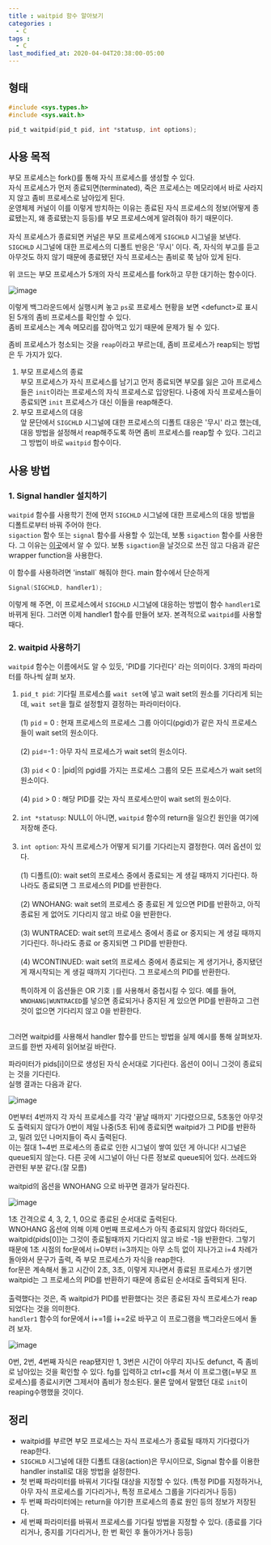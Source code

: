 ```yaml
---
title : waitpid 함수 알아보기
categories : 
  - C
tags :
  - C
last_modified_at: 2020-04-04T20:38:00-05:00
---
```

## 형태
```c
#include <sys.types.h>
#include <sys.wait.h>

pid_t waitpid(pid_t pid, int *statusp, int options);
```

## 사용 목적
부모 프로세스는 fork()를 통해 자식 프로세스를 생성할 수 있다.<br />
자식 프로세스가 먼저 종료되면(terminated), 죽은 프로세스는 메모리에서 바로 사라지지 않고 좀비 프로세스로 남아있게 된다.<br />
운영체제 커널이 이를 이렇게 방치하는 이유는 종료된 자식 프로세스의 정보(어떻게 종료됐는지, 왜 종료됐는지 등등)를 부모 프로세스에게 알려줘야 하기 때문이다.<br /><br />
자식 프로세스가 종료되면 커널은 부모 프로세스에게 `SIGCHLD` 시그널을 보낸다. `SIGCHLD` 시그널에 대한 프로세스의 디폴트 반응은 '무시' 이다. 즉, 자식의 부고를 듣고 아무것도 하지 않기 때문에 종료됐던 자식 프로세스는 좀비로 쭉 남아 있게 된다.

<script src="https://gist.github.com/JuTaK97/cbe270e30091f1b601e9f380cdee8c93.js"></script>

위 코드는 부모 프로세스가 5개의 자식 프로세스를 fork하고 무한 대기하는 함수이다.

![image](https://user-images.githubusercontent.com/88367636/161538509-4ba94297-0eef-41c9-8474-7fa431a0b236.png)

이렇게 백그라운드에서 실행시켜 놓고 `ps`로 프로세스 현황을 보면 \<defunct>로 표시된 5개의 좀비 프로세스를 확인할 수 있다.<br />
좀비 프로세스는 계속 메모리를 잡아먹고 있기 때문에 문제가 될 수 있다.<br />

좀비 프로세스가 청소되는 것을 `reap`이라고 부르는데, 좀비 프로세스가 reap되는 방법은 두 가지가 있다.
1. 부모 프로세스의 종료 <br /> 부모 프로세스가 자식 프로세스를 남기고 먼저 종료되면 부모를 잃은 고아 프로세스들은 `init`이라는 프로세스의 자식 프로세스로 입양된다. 나중에 자식 프로세스들이 종료되면 `init` 프로세스가 대신 이들을 reap해준다.
2. 부모 프로세스의 대응<br /> 앞 문단에서 `SIGCHLD` 시그널에 대한 프로세스의 디폴트 대응은 '무시' 라고 했는데, 대응 방법을 설정해서 reap해주도록 하면 좀비 프로세스를 reap할 수 있다. 그리고 그 방법이 바로 `waitpid` 함수이다.

## 사용 방법

### 1. Signal handler 설치하기

`waitpid` 함수를 사용학기 전에 먼저 `SIGCHLD` 시그널에 대한 프로세스의 대응 방법을 디폴트로부터 바꿔 주어야 한다.<br />
`sigaction` 함수 또는 `signal` 함수를 사용할 수 있는데, 보통 `sigaction` 함수를 사용한다. 그 이유는 [이곳]에서 알 수 있다. 보통 `sigaction`을 날것으로 쓰진 않고 다음과 같은 wrapper function을 사용한다.

<script src="https://gist.github.com/JuTaK97/c5a94c010029d921e752fad837a6ffdd.js"></script>

이 함수를 사용하려면 'install` 해줘야 한다. main 함수에서 단순하게 
```c
Signal(SIGCHLD, handler1);
```
이렇게 해 주면, 이 프로세스에서 `SIGCHLD` 시그널에 대응하는 방법이 함수 `handler1`로 바뀌게 된다. 그러면 이제 handler1 함수를 만들어 보자. 본격적으로 `waitpid`를 사용할 때다.

### 2. waitpid 사용하기

`waitpid` 함수는 이름에서도 알 수 있듯, 'PID를 기다린다' 라는 의미이다. 3개의 파라미터를 하나씩 살펴 보자. 

1. `pid_t pid`: 기다릴 프로세스를 `wait set`에 넣고 wait set의 원소를 기다리게 되는데, `wait set`을 뭘로 설정할지 결정하는 파라미터이다.<br /><br /> (1) `pid` = 0 : 현재 프로세스의 프로세스 그룹 아이디(pgid)가 같은 자식 프로세스들이 wait set의 원소이다. <br /><br /> (2) `pid`=-1 : 아무 자식 프로세스가 wait set의 원소이다. <br /><br />(3) `pid` < 0 : |pid|의 pgid를 가지는 프로세스 그룹의 모든 프로세스가 wait set의 원소이다. <br /><br /> (4) `pid` > 0 : 해당 PID를 갖는 자식 프로세스만이 wait set의 원소이다.<br /><br />
2. `int *statusp`: NULL이 아니면, `waitpid` 함수의 return을 일으킨 원인을 여기에 저장해 준다.<br /><br />
3. `int option`: 자식 프로세스가 어떻게 되기를 기다리는지 결정한다. 여러 옵션이 있다.<br /><br /> (1) 디폴트(0): wait set의 프로세스 중에서 종료되는 게 생길 때까지 기다린다. 하나라도 종료되면 그 프로세스의 PID를 반환한다.<br /><br /> (2) WNOHANG: wait set의 프로세스 중 종료된 게 있으면 PID를 반환하고, 아직 종료된 게 없어도 기다리지 않고 바로 0을 반환한다.<br /><br /> (3) WUNTRACED: wait set의 프로세스 중에서 종료 or 중지되는 게 생길 때까지 기다린다. 하나라도 종료 or 중지되면 그 PID를 반환한다. <br /><br /> (4) WCONTINUED: wait set의 프로세스 중에서 종료되는 게 생기거나, 중지됐던 게 재시작되는 게 생길 때까지 기다린다. 그 프로세스의 PID를 반환한다. <br /><br /> 특이하게 이 옵션들은 OR 기호 `|`를 사용해서 중첩시킬 수 있다. 예를 들어, `WNOHANG|WUNTRACED`를 넣으면 종료되거나 중지된 게 있으면 PID를 반환하고 그런 것이 없으면 기다리지 않고 0을 반환한다.

<br />
그러면 waitpid를 사용해서 handler 함수를 만드는 방법을 실제 예시를 통해 살펴보자. 코드를 한번 자세히 읽어보길 바란다.

<script src="https://gist.github.com/JuTaK97/8a2e82441c63c28e7b9d8dd32ceb2e6b.js"></script>

파라미터가 pids[i]이므로 생성된 자식 순서대로 기다린다. 옵션이 0이니 그것이 종료되는 것을 기다린다.<br />
실행 결과는 다음과 같다.

![image](https://user-images.githubusercontent.com/88367636/161548545-c598bd7d-a999-4e55-9f99-d2a6bc62399f.png)

0번부터 4번까지 각 자식 프로세스를 각각 '끝날 때까지' 기다렸으므로, 5초동안 아무것도 출력되지 않다가 0번이 제일 나중(5초 뒤)에 종료되면 waitpid가 그 PID를 반환하고, 밀려 있던 나머지들이 즉시 출력된다. <br />
이는 절대 1~4번 프로세스의 종료로 인한 시그널이 쌓여 있던 게 아니다! 시그널은 queue되지 않는다. 다른 곳에 시그널이 아닌 다른 정보로 queue되어 있다. 쓰레드와 관련된 부분 같다.(잘 모름)<br /><br />
waitpid의 옵션을 WNOHANG 으로 바꾸면 결과가 달라진다.

![image](https://user-images.githubusercontent.com/88367636/161548770-d492fda2-5d24-4a28-aba8-09a293288adc.png)

1초 간격으로 4, 3, 2, 1, 0으로 종료된 순서대로 출력된다.<br />
WNOHANG 옵션에 의해 이제 0번째 프로세스가 아직 종료되지 않았다 하더라도, waitpid(pids[0])는 그것이 종료될때까지 기다리지 않고 바로 -1을 반환한다. 그렇기 때문에 1초 시점의 for문에서 i=0부터 i=3까지는 아무 소득 없이 지나가고 i=4 차례가 돌아와서 문구가 출력, 즉 부모 프로세스가 자식을 reap한다. <br />
for문은 계속해서 돌고 시간이 2초, 3초, 이렇게 지나면서 종료된 프로세스가 생기면 waitpid는 그 프로세스의 PID를 반환하기 때문에 종료된 순서대로 출력되게 된다.
<br /><br />
출력했다는 것은, 즉 waitpid가 PID를 반환했다는 것은 종료된 자식 프로세스가 reap되었다는 것을 의미한다.<br />
`handler1` 함수의 for문에서 i+=1를 i+=2로 바꾸고 이 프로그램을 백그라운드에서 돌려 보자. 

![image](https://user-images.githubusercontent.com/88367636/161549833-0d2e002e-d5c5-441d-8ea0-632297f98239.png)

0번, 2번, 4번째 자식은 reap됐지만 1, 3번은 시간이 아무리 지나도 defunct, 즉 좀비로 남아있는 것을 확인할 수 있다. fg를 입력하고 ctrl+c를 쳐서 이 프로그램(=부모 프로세스)를 종료시키면 그제서야 좀비가 청소된다. 물론 앞에서 말했던 대로 `init`이 reaping수행했을 것이다. 

## 정리
- waitpid를 부르면 부모 프로세스는 자식 프로세스가 종료될 때까지 기다렸다가 reap한다.<br />
- `SIGCHLD` 시그널에 대한 디폴트 대응(action)은 무시이므로, Signal 함수를 이용한 handler install로 대응 방법을 설정한다.
- 첫 번째 파라미터를 바꿔서 기다릴 대상을 지정할 수 있다. (특정 PID를 지정하거나, 아무 자식 프로세스를 기다리거나, 특정 프로세스 그룹을 기다리거나 등등)
- 두 번째 파라미터에는 return을 야기한 프로세스의 종료 원인 등의 정보가 저장된다.
- 세 번째 파라미터를 바꿔서 프로세스를 기다릴 방법을 지정할 수 있다. (종료를 기다리거나, 중지를 기다리거나, 한 번 확인 후 돌아가거나 등등)







[이곳]: https://stackoverflow.com/questions/231912/what-is-the-difference-between-sigaction-and-signal
